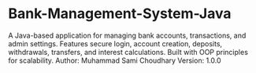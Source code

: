 # Bank-Management-System-Java
A Java-based application for managing bank accounts, transactions, and admin settings. Features secure login, account creation, deposits, withdrawals, transfers, and interest calculations. Built with OOP principles for scalability.  Author: Muhammad Sami Choudhary  Version: 1.0.0
